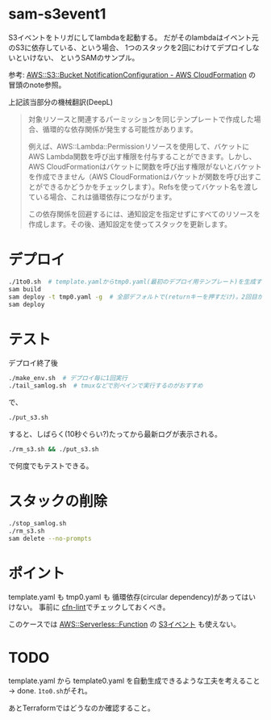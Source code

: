 # sam-s3event1

S3イベントをトリガにしてlambdaを起動する。
だがそのlambdaはイベント元のS3に依存している、という場合、
1つのスタックを2回にわけてデプロイしないといけない、
というSAMのサンプル。

参考:
[AWS::S3::Bucket NotificationConfiguration - AWS CloudFormation](https://docs.aws.amazon.com/AWSCloudFormation/latest/UserGuide/aws-properties-s3-bucket-notificationconfig.html) の冒頭のnote参照。

上記該当部分の機械翻訳(DeepL)
> 対象リソースと関連するパーミッションを同じテンプレートで作成した場合、循環的な依存関係が発生する可能性があります。
>
> 例えば、AWS::Lambda::Permissionリソースを使用して、バケットにAWS Lambda関数を呼び出す権限を付与することができます。しかし、AWS CloudFormationはバケットに関数を呼び出す権限がないとバケットを作成できません（AWS CloudFormationはバケットが関数を呼び出すことができるかどうかをチェックします）。Refsを使ってバケット名を渡している場合、これは循環依存につながります。
>
> この依存関係を回避するには、通知設定を指定せずにすべてのリソースを作成します。その後、通知設定を使ってスタックを更新します。


# デプロイ

```bash
./1to0.sh  # template.yamlからtmp0.yaml(最初のデプロイ用テンプレート)を生成する
sam build
sam deploy -t tmp0.yaml -g  # 全部デフォルトで(returnキーを押すだけ)。2回目からは-g(--guided)ぬきで
sam deploy
```


# テスト

デプロイ終了後

```bash
./make_env.sh  # デプロイ毎に1回実行
./tail_samlog.sh  # tmuxなどで別ペインで実行するのがおすすめ
```

で、
```bash
./put_s3.sh
```
すると、しばらく(10秒ぐらい?)たってから最新ログが表示される。


```bash
./rm_s3.sh && ./put_s3.sh
```
で何度でもテストできる。


# スタックの削除

```bash
./stop_samlog.sh
./rm_s3.sh
sam delete --no-prompts
```


# ポイント

template.yaml も
tmp0.yaml も
循環依存(circular dependency)があってはいけない。
事前に [cfn-lint](https://github.com/aws-cloudformation/cfn-lint)でチェックしておくべき。

このケースでは
[AWS::Serverless::Function](https://docs.aws.amazon.com/ja_jp/serverless-application-model/latest/developerguide/sam-resource-function.html#sam-function-events) の
[S3イベント](https://docs.aws.amazon.com/serverless-application-model/latest/developerguide/sam-property-function-s3.html)
も使えない。


# TODO

template.yaml から
template0.yaml を自動生成できるような工夫を考えること
-> done. `1to0.sh`がそれ。

あとTerraformではどうなのか確認すること。
